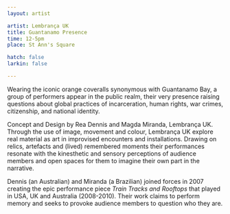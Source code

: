 ```yaml
---
layout: artist

artist: Lembrança UK
title: Guantanamo Presence
time: 12-5pm
place: St Ann's Square

hatch: false
larkin: false

---
```


Wearing the iconic orange coveralls synonymous with Guantanamo Bay, a group of performers appear in the public realm, their very presence raising questions about global practices of incarceration, human rights, war crimes, citizenship, and national identity.   
 
Concept and Design by Rea Dennis and Magda Miranda, Lembrança UK. Through the use of image, movement and colour, Lembrança UK explore real material as art in improvised encounters and installations. Drawing on relics, artefacts and (lived) remembered moments their performances resonate with the kinesthetic and sensory perceptions of audience members and open spaces for them to imagine their own part in the narrative.    
 
Dennis (an Australian) and Miranda (a Brazilian) joined forces in 2007 creating the epic performance piece *Train Tracks and Rooftops* that played in USA, UK and Australia (2008-2010). Their work claims to perform memory and seeks to provoke audience members to question who they are.
